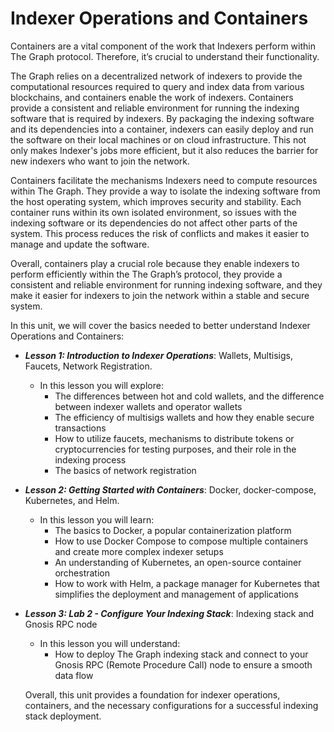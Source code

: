 # Indexer Operations and Containers

Containers are a vital component of the work that Indexers perform within The Graph protocol. Therefore, it’s crucial to understand their functionality. 

The Graph relies on a decentralized network of indexers to provide the computational resources required to query and index data from various blockchains, and containers enable the work of indexers. Containers provide a consistent and reliable environment for running the indexing software that is required by indexers. By packaging the indexing software and its dependencies into a container, indexers can easily deploy and run the software on their local machines or on cloud infrastructure. This not only makes Indexer's jobs more efficient, but it also reduces the barrier for new indexers who want to join the network.

Containers facilitate the mechanisms Indexers need to compute resources within The Graph. They provide a way to isolate the indexing software from the host operating system, which improves security and stability. Each container runs within its own isolated environment, so issues with the indexing software or its dependencies do not affect other parts of the system. This process reduces the risk of conflicts and makes it easier to manage and update the software. 

Overall, containers play a crucial role because they enable indexers to perform efficiently within the The Graph’s protocol, they provide a consistent and reliable environment for running indexing software, and they make it easier for indexers to join the network within a stable and secure system.

In this unit, we will cover the basics needed to better understand Indexer Operations and Containers:

- ***Lesson 1: Introduction to Indexer Operations***: Wallets, Multisigs, Faucets, Network Registration.
  - In this lesson you will explore:
    - The differences between hot and cold wallets, and the difference between indexer wallets and operator wallets
    - The efficiency of multisigs wallets and how they enable secure transactions
    - How to utilize faucets, mechanisms to distribute tokens or cryptocurrencies for testing purposes, and their role in the indexing process
    - The basics of network registration
   
- ***Lesson 2: Getting Started with Containers***: Docker, docker-compose, Kubernetes, and Helm. 
    - In this lesson you will learn:
      - The basics to Docker, a popular containerization platform
      - How to use Docker Compose to compose multiple containers and create more complex indexer setups
      - An understanding of Kubernetes, an open-source container orchestration
      - How to work with Helm, a package manager for Kubernetes that simplifies the deployment and management of applications

- ***Lesson 3: Lab 2 - Configure Your Indexing Stack***: Indexing stack and Gnosis RPC node 
    - In this lesson you will understand: 
      - How to deploy The Graph indexing stack and connect to your Gnosis RPC (Remote Procedure Call) node to ensure a smooth data flow
     
  Overall, this unit provides a foundation for indexer operations, containers, and the necessary configurations for a successful indexing stack deployment.
